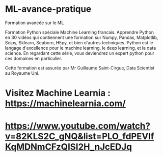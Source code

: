 # ML-avance-pratique
Formation avancée sur le ML

Formation Python spéciale Machine Learning francais. Apprendre Python en 30 vidéos qui contiennent une formation sur Numpy, 
Pandas, Matplotlib, Scipy, Sklearn, Seaborn, H5py, et bien d'autres techniques.
Python est le langage d'excellence pour le machine learning, le deep learning, et la data science. 
En regardant cette série, vous deviendrez un expert python pour ces domaines en particulier.

Cette formation est assurée par Mr Guillaume Saint-Cirgue, Data Scientist au Royaume Uni.
# Visitez Machine Learnia : https://machinelearnia.com/ 
# https://www.youtube.com/watch?v=82KLS2C_gNQ&list=PLO_fdPEVlfKqMDNmCFzQISI2H_nJcEDJq
